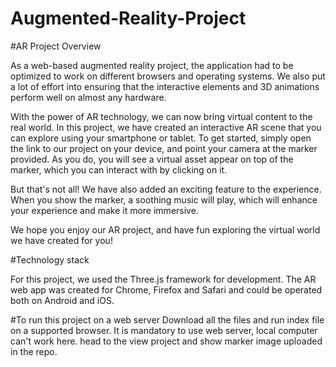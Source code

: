 # Augmented-Reality-Project

#AR Project Overview

As a web-based augmented reality project, the application had to be optimized to work on different browsers and operating systems. We also put a lot of effort into ensuring that the interactive elements and 3D animations perform well on almost any hardware.

With the power of AR technology, we can now bring virtual content to the real world. In this project, we have created an interactive AR scene that you can explore using your smartphone or tablet.
To get started, simply open the link to our project on your device, and point your camera at the marker provided. As you do, you will see a virtual asset appear on top of the marker, which you can interact with by clicking on it.

But that's not all! We have also added an exciting feature to the experience. When you show the marker, a soothing music will play, which will enhance your experience and make it more immersive.

We hope you enjoy our AR project, and have fun exploring the virtual world we have created for you!

#Technology stack 

For this project, we used the Three.js framework for development. The AR web app was created for Chrome, Firefox and Safari and could be operated both on Android and iOS.

#To run this project on a web server 
Download all the files and run index file on a supported browser. It is mandatory to use web server, local computer can't work here.
head to the view project and show marker image uploaded in the repo.

